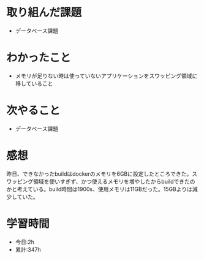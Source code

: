 # 取り組んだ課題
- データベース課題
# わかったこと
- メモリが足りない時は使っていないアプリケーションをスワッピング領域に移していること
# 次やること
- データベース課題
# 感想
昨日、できなかったbuildはdockerのメモリを6GBに設定したところできた。スワッピング領域を使いすぎず、かつ使えるメモリを増やしたからbuildできたのかと考えている。build時間は1900s、使用メモリは11GBだった。15GBよりは減少していた。
# 学習時間
- 今日:2h
- 累計:347h


